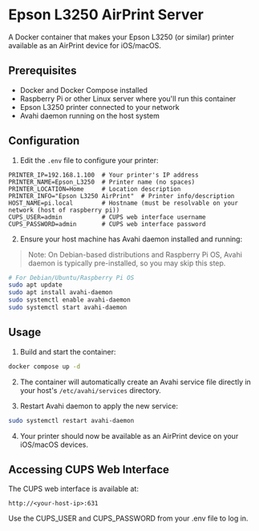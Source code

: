 # Epson L3250 AirPrint Server

A Docker container that makes your Epson L3250 (or similar) printer available as an AirPrint device for iOS/macOS.

## Prerequisites

- Docker and Docker Compose installed
- Raspberry Pi or other Linux server where you'll run this container
- Epson L3250 printer connected to your network
- Avahi daemon running on the host system

## Configuration

1. Edit the `.env` file to configure your printer:

```
PRINTER_IP=192.168.1.100  # Your printer's IP address
PRINTER_NAME=Epson_L3250  # Printer name (no spaces)
PRINTER_LOCATION=Home     # Location description
PRINTER_INFO="Epson L3250 AirPrint"  # Printer info/description
HOST_NAME=pi.local        # Hostname (must be resolvable on your network (host of raspberry pi))
CUPS_USER=admin           # CUPS web interface username
CUPS_PASSWORD=admin       # CUPS web interface password
```

2. Ensure your host machine has Avahi daemon installed and running:

> Note: On Debian-based distributions and Raspberry Pi OS, Avahi daemon is typically pre-installed, so you may skip this step.

```bash
# For Debian/Ubuntu/Raspberry Pi OS
sudo apt update
sudo apt install avahi-daemon
sudo systemctl enable avahi-daemon
sudo systemctl start avahi-daemon
```

## Usage

1. Build and start the container:

```bash
docker compose up -d
```

2. The container will automatically create an Avahi service file directly in your host's `/etc/avahi/services` directory.

3. Restart Avahi daemon to apply the new service:

```bash
sudo systemctl restart avahi-daemon
```

4. Your printer should now be available as an AirPrint device on your iOS/macOS devices.

## Accessing CUPS Web Interface

The CUPS web interface is available at:

```
http://<your-host-ip>:631
```

Use the CUPS_USER and CUPS_PASSWORD from your .env file to log in.
